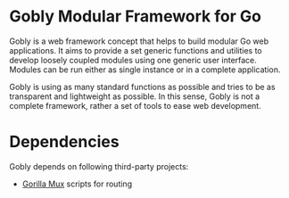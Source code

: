 # Gobly Modular Framework for Go

Gobly is a web framework concept that helps to build modular Go web applications. It aims to provide a set generic functions and utilities to develop loosely coupled modules using one generic user interface. Modules can be run either as single instance or in a complete application.

Gobly is using as many standard functions as possible and tries to be as transparent and lightweight as possible. In this sense, Gobly is not a complete framework, rather a set of tools to ease web development.


# Dependencies
Gobly depends on following third-party projects:

* [Gorilla Mux](https://github.com/gorilla/mux) scripts for routing
